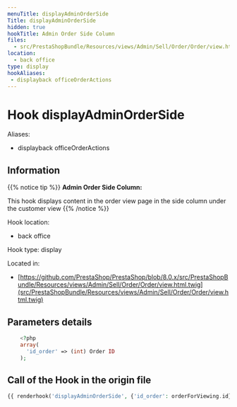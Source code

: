 ```yaml
---
menuTitle: displayAdminOrderSide
Title: displayAdminOrderSide
hidden: true
hookTitle: Admin Order Side Column
files:
  - src/PrestaShopBundle/Resources/views/Admin/Sell/Order/Order/view.html.twig
location:
  - back office
type: display
hookAliases:
 - displayback officeOrderActions
---
```


# Hook displayAdminOrderSide

Aliases: 
 - displayback officeOrderActions



## Information

{{% notice tip %}}
**Admin Order Side Column:** 

This hook displays content in the order view page in the side column under the customer view
{{% /notice %}}

Hook location:
  - back office

Hook type: display

Located in: 
  - [https://github.com/PrestaShop/PrestaShop/blob/8.0.x/src/PrestaShopBundle/Resources/views/Admin/Sell/Order/Order/view.html.twig](src/PrestaShopBundle/Resources/views/Admin/Sell/Order/Order/view.html.twig)

## Parameters details

```php
    <?php
    array(
      'id_order' => (int) Order ID
    );
```

## Call of the Hook in the origin file

```php
{{ renderhook('displayAdminOrderSide', {'id_order': orderForViewing.id}) }}
```